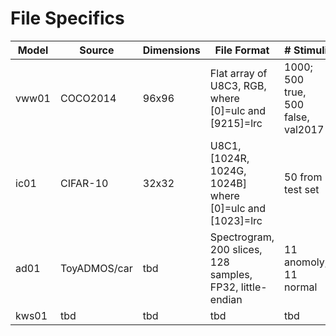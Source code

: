 # File Specifics

| Model | Source       | Dimensions | File Format                                               | # Stimuli |
| ----- | --------     | ---------- | -----------------------------------                       | --------- |
| vww01 | COCO2014     | 96x96      | Flat array of U8C3, RGB, where [0]=ulc and [9215]=lrc     | 1000; 500 true, 500 false, val2017 |
| ic01  | CIFAR-10     | 32x32      | U8C1, [1024R, 1024G, 1024B] where [0]=ulc and [1023]=lrc    | 50 from test set       |
| ad01  | ToyADMOS/car | tbd        | Spectrogram, 200 slices, 128 samples, FP32, little-endian | 11 anomoly, 11 normal       |
| kws01 | tbd          | tbd        | tbd                                                       | tbd       |
